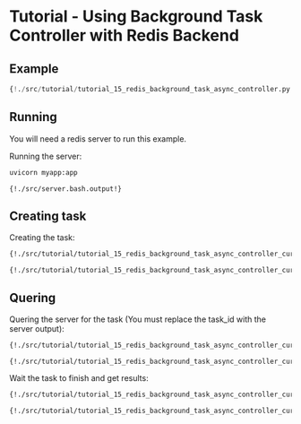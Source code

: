 # Tutorial - Using Background Task Controller with Redis Backend

## Example

```python
{!./src/tutorial/tutorial_15_redis_background_task_async_controller.py!}
```

## Running

You will need a redis server to run this example.

Running the server:

```bash
uvicorn myapp:app
```

```
{!./src/server.bash.output!}
```

## Creating task

Creating the task:

```bash
{!./src/tutorial/tutorial_15_redis_background_task_async_controller_curl.bash!}
```

```
{!./src/tutorial/tutorial_15_redis_background_task_async_controller_curl.bash.output!}
```

## Quering

Quering the server for the task (You must replace the task_id with the server output):

```bash
{!./src/tutorial/tutorial_15_redis_background_task_async_controller_curl2.bash!}
```

```
{!./src/tutorial/tutorial_15_redis_background_task_async_controller_curl2.bash.output!}
```

Wait the task to finish and get results:


```bash
{!./src/tutorial/tutorial_15_redis_background_task_async_controller_curl3.bash!}
```

```
{!./src/tutorial/tutorial_15_redis_background_task_async_controller_curl3.bash.output!}
```
